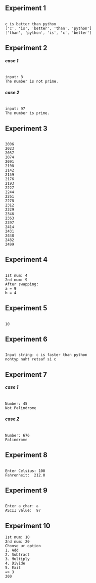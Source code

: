 ## Experiment 1

```

c is better than python
['c', 'is', 'better', 'than', 'python']
['than', 'python', 'is', 'c', 'better']

```

## Experiment 2

##### case 1
```

input: 8
The number is not prime.

```

##### case 2
```

input: 97
The number is prime.

```

## Experiment 3

```

2006
2023
2057
2074
2091
2108
2142
2159
2176
2193
2227
2244
2261
2278
2312
2329
2346
2363
2397
2414
2431
2448
2482
2499

```

## Experiment 4

```

1st num: 4
2nd num: 9
After swapping:
a = 9
b = 4

```

## Experiment 5

```

10

```

## Experiment 6

```

Input string: c is faster than python
nohtyp naht retsaf si c

```

## Experiment 7

##### case 1
```

Number: 45
Not Palindrome

```
##### case 2
```

Number: 676
Palindrome

```

## Experiment 8

```

Enter Celsius: 100
Fahrenheit:  212.0

```

## Experiment 9

```

Enter a char: a
ASCII value:  97

```

## Experiment 10

```
1st num: 10
2nd num: 20
Choose ur option
1. Add
2. Subtract
3. Multiply
4. Divide
5. Exit
=> 3
200

```
